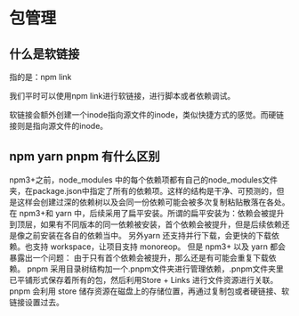 # 包管理

## 什么是软链接

指的是：npm link

我们平时可以使用npm link进行软链接，进行脚本或者依赖调试。

软链接会额外创建一个inode指向源文件的inode，类似快捷方式的感觉。而硬链接则是指向源文件的inode。

## npm yarn pnpm 有什么区别

npm3+之前，node_modules 中的每个依赖项都有自己的node_modules文件夹，在package.json中指定了所有的依赖项。这样的结构是干净、可预测的，但是这样会创建过深的依赖树以及会同一份依赖可能会被多次复制粘贴散落在各处。
在 npm3+和 yarn 中，后续采用了扁平安装。所谓的扁平安装为：依赖会被提升到顶层，如果有不同版本的同一依赖被安装，首个依赖会被提升，但是后续依赖还是像之前安装在各自的依赖当中。
另外yarn 还支持并行下载，会更快的下载依赖。也支持 workspace，让项目支持 monoreop。
但是 npm3+ 以及 yarn 都会暴露出一个问题：
由于只有首个依赖会被提升，那么还是有可能会重复下载依赖。
pnpm 采用目录树结构加一个.pnpm文件夹进行管理依赖，.pnpm文件夹里已平铺形式保存着所有的包，然后利用Store + Links 进行文件资源进行关联。pnpm 会利用 store 储存资源在磁盘上的存储位置，再通过复制包或者硬链接、软链接设置过去。